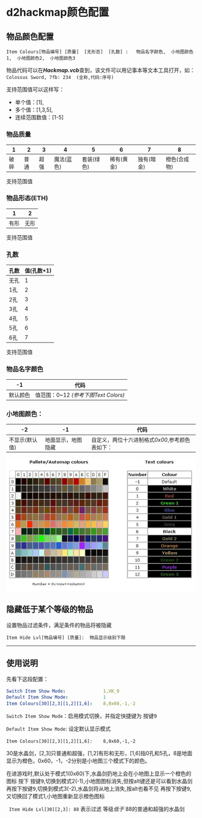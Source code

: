 # d2hackmap颜色配置

## 物品颜色配置
``` 
Item Colours[物品编号] [质量]  [无形否]  [孔数] :   物品名字颜色,  小地图颜色1,  小地图颜色2,  小地图颜色3
```

物品代码可以在***Hackmap.vcb***查到，该文件可以用记事本等文本工具打开，如：
`Colossus Sword, 7fb: 234  (全称,代码:序号)`

支持范围值可以这样写： 
* 单个值：[1], 
* 多个值：[1,3,5],
* 连续范围数值：[1-5]

### 物品质量
 1 | 2 | 3 | 4 | 5 | 6 | 7 | 8
 -- | -- | -- | -- | -- | -- | -- | --
破碎|普通|超强|魔法(蓝色)|套装(绿色)|稀有(黄金)|独有(暗金)|橙色(合成物)

支持范围值

### 物品形态(ETH)
1|2
--|--
有形|无形

支持范围值

### 孔数
孔数|值(孔数+1)
--|--
无孔|1
1孔|2
2孔|3
3孔|4
4孔|5
5孔|6
6孔|7

支持范围值


### 物品名字颜色
-1| 代码
--|--
默认颜色|值范围：0~12 *(参考下图Text Colors)*

### 小地图颜色：
-2 | -1 | 代码
--|--|--
不显示(默认值)|地面显示，地图隐藏|自定义，两位十六进制格式*0x00*,参考颜色表如下：

![颜色表](颜色显示.jpg)

## 隐藏低于某个等级的物品
设置物品过滤条件，满足条件的物品将被隐藏
```
Item Hide Lvl[物品编号] [质量]:  物品显示级别下限
```

---
## 使用说明

先看下这段配置：
```yaml
Switch Item Show Mode:              1,VK_9          
Default Item Show Mode:             1                   
Item Colours[30][2,3][1,2][1,6]:    8,0x60,-1,-2
```

`Switch Item Show Mode`：启用模式切换，并指定快捷键为 <kbd>按键9</kbd>

`Default Item Show Mode`: 设定默认显示模式

`Item Colours[30][2,3][1,2][1,6]:    8,0x60,-1,-2`

30是水晶剑，[2,3]只普通和超强，[1,2]有形和无形，[1,6]指0孔和5孔，8是地面显示为橙色，0x60，-1，-2分别是小地图三个模式下的颜色。

在进游戏时,默认处于模式1(0x60)下,水晶剑扔地上会在小地图上显示一个橙色的图标
按下 <kbd>按键9</kbd>,切换到模式2(-1),小地图图标消失,但按alt键还是可以看到水晶剑
再按下<kbd>按键9</kbd>,切换到模式3(-2),水晶剑将从地上消失,按alt也看不见
再按下<kbd>按键9</kbd>,又切换回了模式1,小地图重新显示橙色图标

` Item Hide Lvl[30][2,3]: 88`
表示过滤 等级*低于* 88的普通和超强的水晶剑
